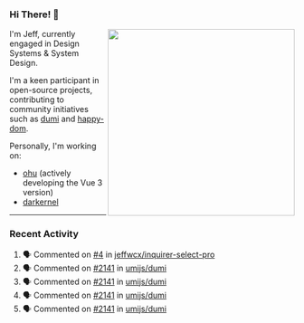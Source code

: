 ### Hi There! 👋

[<img src="https://github-contribution-stats.vercel.app/api/?username=jeffwcx" align="right" width="330" />](https://github.com/jeffwcx)

I'm Jeff, currently engaged in Design Systems & System Design.

I'm a keen participant in open-source projects, contributing to community initiatives such as [dumi](https://github.com/umijs/dumi) and [happy-dom](https://github.com/capricorn86/happy-dom).

Personally, I'm working on: 
+ [ohu](https://github.com/jeffwcx/ohu-mobile) (actively developing the Vue 3 version)
+ [darkernel](https://github.com/darkernel)


----

### Recent Activity

<!--START_SECTION:activity-->
1. 🗣 Commented on [#4](https://github.com/jeffwcx/inquirer-select-pro/issues/4#issuecomment-2267620608) in [jeffwcx/inquirer-select-pro](https://github.com/jeffwcx/inquirer-select-pro)
2. 🗣 Commented on [#2141](https://github.com/umijs/dumi/issues/2141#issuecomment-2255906096) in [umijs/dumi](https://github.com/umijs/dumi)
3. 🗣 Commented on [#2141](https://github.com/umijs/dumi/issues/2141#issuecomment-2255821660) in [umijs/dumi](https://github.com/umijs/dumi)
4. 🗣 Commented on [#2141](https://github.com/umijs/dumi/issues/2141#issuecomment-2255345330) in [umijs/dumi](https://github.com/umijs/dumi)
5. 🗣 Commented on [#2141](https://github.com/umijs/dumi/issues/2141#issuecomment-2255317350) in [umijs/dumi](https://github.com/umijs/dumi)
<!--END_SECTION:activity-->
